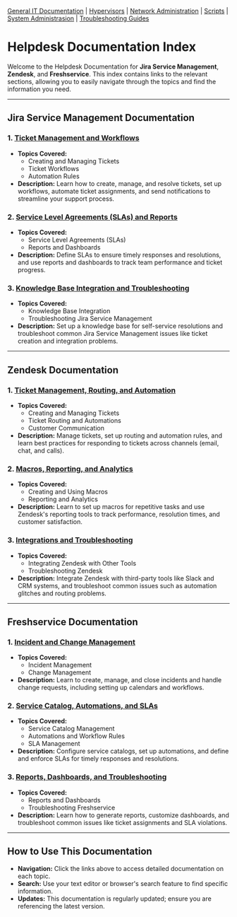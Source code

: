 [General IT Documentation](../README.md) | [Hypervisors](../Hypervisors/README.md) | [Network Administration](../Network%20Administration/Network%20Configuration%20Basics.md) | [Scripts](../Scripts/README.md) | [System Administrasion](../System%20Administration/README.md) | [Troubleshooting Guides](../Troubleshooting%20Guides/IT%20Troubleshooting%20Documentation.md)
# Helpdesk Documentation Index

Welcome to the Helpdesk Documentation for **Jira Service Management**, **Zendesk**, and **Freshservice**. This index contains links to the relevant sections, allowing you to easily navigate through the topics and find the information you need.

---

## Jira Service Management Documentation

### 1. [Ticket Management and Workflows](jira%20service%20management/Knowledge%20Base%20Integration%20and%20Troubleshooting.md)
   - **Topics Covered:**  
     - Creating and Managing Tickets  
     - Ticket Workflows  
     - Automation Rules  
   - **Description:** Learn how to create, manage, and resolve tickets, set up workflows, automate ticket assignments, and send notifications to streamline your support process.

### 2. [Service Level Agreements (SLAs) and Reports](jira%20service%20management/Service%20Level%20Agreements%20(SLAs)%20and%20Reports.md)
   - **Topics Covered:**  
     - Service Level Agreements (SLAs)  
     - Reports and Dashboards  
   - **Description:** Define SLAs to ensure timely responses and resolutions, and use reports and dashboards to track team performance and ticket progress.

### 3. [Knowledge Base Integration and Troubleshooting](jira%20service%20management/Knowledge%20Base%20Integration%20and%20Troubleshooting.md)
   - **Topics Covered:**  
     - Knowledge Base Integration  
     - Troubleshooting Jira Service Management  
   - **Description:** Set up a knowledge base for self-service resolutions and troubleshoot common Jira Service Management issues like ticket creation and integration problems.

---

## Zendesk Documentation

### 1. [Ticket Management, Routing, and Automation](Zendesk/Ticket%20Management,%20Routing,%20and%20Automation.md)
   - **Topics Covered:**  
     - Creating and Managing Tickets  
     - Ticket Routing and Automations  
     - Customer Communication  
   - **Description:** Manage tickets, set up routing and automation rules, and learn best practices for responding to tickets across channels (email, chat, and calls).

### 2. [Macros, Reporting, and Analytics](Zendesk/Macros,%20Reporting,%20and%20Analytics.md)
   - **Topics Covered:**  
     - Creating and Using Macros  
     - Reporting and Analytics  
   - **Description:** Learn to set up macros for repetitive tasks and use Zendesk's reporting tools to track performance, resolution times, and customer satisfaction.

### 3. [Integrations and Troubleshooting](Zendesk/Integrations%20and%20Troubleshooting.md)
   - **Topics Covered:**  
     - Integrating Zendesk with Other Tools  
     - Troubleshooting Zendesk  
   - **Description:** Integrate Zendesk with third-party tools like Slack and CRM systems, and troubleshoot common issues such as automation glitches and routing problems.

---

## Freshservice Documentation

### 1. [Incident and Change Management](Freshservice/Incident%20and%20Change%20Management.md)
   - **Topics Covered:**  
     - Incident Management  
     - Change Management  
   - **Description:** Learn to create, manage, and close incidents and handle change requests, including setting up calendars and workflows.

### 2. [Service Catalog, Automations, and SLAs](Freshservice/Service%20Catalog,%20Automations,%20and%20SLAs.md)
   - **Topics Covered:**  
     - Service Catalog Management  
     - Automations and Workflow Rules  
     - SLA Management  
   - **Description:** Configure service catalogs, set up automations, and define and enforce SLAs for timely responses and resolutions.

### 3. [Reports, Dashboards, and Troubleshooting](Freshservice/Reports,%20Dashboards,%20and%20Troubleshooting.md)
   - **Topics Covered:**  
     - Reports and Dashboards  
     - Troubleshooting Freshservice  
   - **Description:** Learn how to generate reports, customize dashboards, and troubleshoot common issues like ticket assignments and SLA violations.

---

## How to Use This Documentation

- **Navigation:** Click the links above to access detailed documentation on each topic.
- **Search:** Use your text editor or browser's search feature to find specific information.
- **Updates:** This documentation is regularly updated; ensure you are referencing the latest version.
